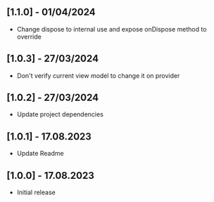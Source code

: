 ## [1.1.0] - 01/04/2024

- Change dispose to internal use and expose onDispose method to override

## [1.0.3] - 27/03/2024

- Don't verify current view model to change it on provider

## [1.0.2] - 27/03/2024

- Update project dependencies

## [1.0.1] - 17.08.2023

- Update Readme

## [1.0.0] - 17.08.2023

- Initial release
